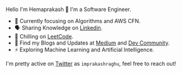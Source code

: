 Hello I'm Hemaprakash 👋 I'm a Software Engineer.

- 🎯 Currently focusing on Algorithms and AWS CFN.
- 🗣 Sharing Knowledge on [Linkedin](https://linkedin.com/in/imprakashraghu).
- 🥶 Chilling on [LeetCode](https://leetcode.com/imprakashraghu).
- 📄 Find my Blogs and Updates at [Medium](https://imprakashraghu.medium.com) and [Dev Community](https://dev.to/imprakashraghu).
- ⚡ Exploring Machine Learning and Artificial Intelligence.

I'm pretty active on [Twitter](https://twitter.com/imprakashraghu) as <code>imprakashraghu</code>, feel free to reach out!
